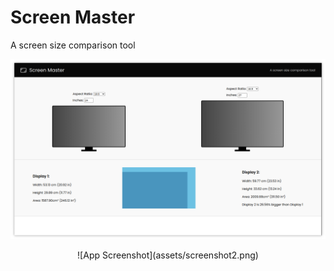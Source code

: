 # Screen Master
A screen size comparison tool

![App Screenshot](assets/screenshot1.png)

<p style="text-align:center">
![App Screenshot](assets/screenshot2.png)
</p>
